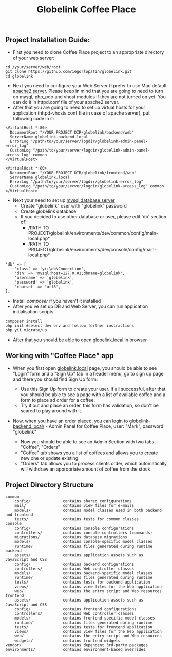 <p align="center">
    <h1 align="center">Globelink Coffee Place</h1>
    <br>
</p>

## Project Installation Guide:

* First you need to clone Coffee Place project to an appropriate directory of your web server:
```
cd /your/server/web/root
git clone https://github.com/iegorlopatin/globelink.git
cd globelink
```

* Next you need to configure your Web Server (I prefer to use Mac default [apache2 server](https://httpd.apache.org/docs/trunk/getting-started.html). Please keep in mind that you are going to need to turn on mysql, php_pdo and vhost modules if they are not turned on yet. You can do it in httpd.conf file of your apache2 server.
* After that you are going to need to set up virtual hosts for your application (httpd-vhosts.conf file in case of apache server), put following code in it:
```
<VirtualHost *:80>
  DocumentRoot "/YOUR PROJECT DIR/globelink/backend/web"
  ServerName globelink-backend.local
  ErrorLog "/path/to/your/server/logdir/globelink-admin-panel-error_log"
  CustomLog "/path/to/your/server/logdir/globelink-admin-panel-access_log" common
</VirtualHost>

<VirtualHost *:80>
  DocumentRoot "/YOUR PROJECT DIR/globelink/frontend/web"
  ServerName globelink.local
  ErrorLog "/path/to/your/server/logdir/globelink-error_log"
  CustomLog "/path/to/your/server/logdir/globelink-access_log" common
</VirtualHost>
```
* Next your need to set up [mysql database server](https://dev.mysql.com/doc/refman/8.0/en/)
  * Create "globelink" user with "globelink" password
  * Create globelink database
  * If you decided to use other database or user, please edit 'db' section of': 
    - /PATH TO PROJECT/globelink/environments/dev/common/config/main-local.php*
    - /PATH TO PROJECT/globelink/environments/dev/console/config/main-local.php*
```
'db' => [
    'class' => 'yii\db\Connection',
    'dsn' => 'mysql:host=127.0.01;dbname=globelink',
    'username' => 'globelink',
    'password' => 'globelink',
    'charset' => 'utf8',
],
```
* Install *composer* if you haven't it installed
* After you've set up DB and Web Server, you can run application initialisation scripts:
```
composer install
php init #select dev env and follow ferther instractions
php yii migrate/up
```

* After that you should be able to open [globelink.local](http://globelink.local) in browser

Working with "Coffee Place" app
-------------------------------

* When you first open [globelink.local](http://globelink.local) page, you should be able to see "Login" form and a "Sign Up"
  tab in a header menu, go to sign up page and there you should find Sign Up form.
  * Use this Sign Up form to create your user. If all successful, after that you should be able to see a page with
    a list of available coffee and a form to place ad order for a coffee.
  * Try it out and place an order, this form has validation, so don't be scared to play around with it.
  
* Now, when you have an order placed, you can login to [globelink-backend.local/](http://globelink-backend.local/) - 
  Admin Panel for Coffee Place, user: "Mark", password: "globelink"
  * Now you should be able to see an Admin Section with two tabs - "Coffee", "Orders"
  * "Coffee" tab shows you a list of coffees and allows you to create new one or update existing
  * "Orders" tab allows you to process clients order, which automatically will withdraw an appropriate amount of coffee from the stock

Project Directory Structure
---------------------------

```
common
    config/              contains shared configurations
    mail/                contains view files for e-mails
    models/              contains model classes used in both backend and frontend
    tests/               contains tests for common classes    
console
    config/              contains console configurations
    controllers/         contains console controllers (commands)
    migrations/          contains database migrations
    models/              contains console-specific model classes
    runtime/             contains files generated during runtime
backend
    assets/              contains application assets such as JavaScript and CSS
    config/              contains backend configurations
    controllers/         contains Web controller classes
    models/              contains backend-specific model classes
    runtime/             contains files generated during runtime
    tests/               contains tests for backend application    
    views/               contains view files for the Web application
    web/                 contains the entry script and Web resources
frontend
    assets/              contains application assets such as JavaScript and CSS
    config/              contains frontend configurations
    controllers/         contains Web controller classes
    models/              contains frontend-specific model classes
    runtime/             contains files generated during runtime
    tests/               contains tests for frontend application
    views/               contains view files for the Web application
    web/                 contains the entry script and Web resources
    widgets/             contains frontend widgets
vendor/                  contains dependent 3rd-party packages
environments/            contains environment-based overrides
```